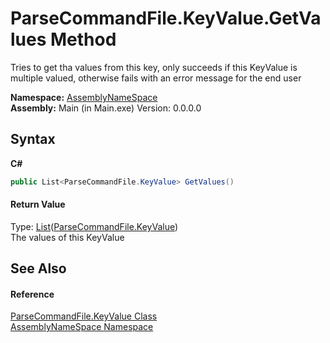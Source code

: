 # ParseCommandFile.KeyValue.GetValues Method 
 

Tries to get tha values from this key, only succeeds if this KeyValue is multiple valued, otherwise fails with an error message for the end user

**Namespace:**&nbsp;<a href="6bcc80ef-5cfd-db5f-1eb2-7297d1c16397">AssemblyNameSpace</a><br />**Assembly:**&nbsp;Main (in Main.exe) Version: 0.0.0.0

## Syntax

**C#**<br />
``` C#
public List<ParseCommandFile.KeyValue> GetValues()
```


#### Return Value
Type: <a href="http://msdn2.microsoft.com/en-us/library/6sh2ey19" target="_blank">List</a>(<a href="9f13b772-a047-4fa3-fdbb-b24c50a98f9b">ParseCommandFile.KeyValue</a>)<br />The values of this KeyValue

## See Also


#### Reference
<a href="9f13b772-a047-4fa3-fdbb-b24c50a98f9b">ParseCommandFile.KeyValue Class</a><br /><a href="6bcc80ef-5cfd-db5f-1eb2-7297d1c16397">AssemblyNameSpace Namespace</a><br />